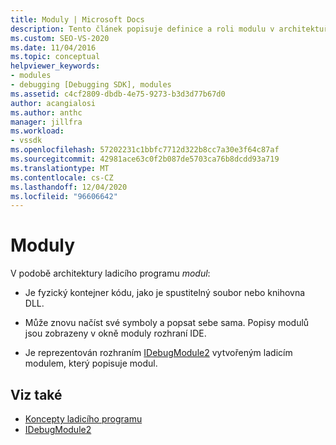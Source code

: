 ```yaml
---
title: Moduly | Microsoft Docs
description: Tento článek popisuje definice a roli modulu v architektuře ladicího programu v aplikaci Visual Studio.
ms.custom: SEO-VS-2020
ms.date: 11/04/2016
ms.topic: conceptual
helpviewer_keywords:
- modules
- debugging [Debugging SDK], modules
ms.assetid: c4cf2809-dbdb-4e75-9273-b3d3d77b67d0
author: acangialosi
ms.author: anthc
manager: jillfra
ms.workload:
- vssdk
ms.openlocfilehash: 57202231c1bbfc7712d322b8cc7a30e3f64c87af
ms.sourcegitcommit: 42981ace63c0f2b087de5703ca76b8dcdd93a719
ms.translationtype: MT
ms.contentlocale: cs-CZ
ms.lasthandoff: 12/04/2020
ms.locfileid: "96606642"
---
```

# <a name="modules"></a>Moduly
V podobě architektury ladicího programu *modul*:

- Je fyzický kontejner kódu, jako je spustitelný soubor nebo knihovna DLL.

- Může znovu načíst své symboly a popsat sebe sama. Popisy modulů jsou zobrazeny v okně moduly rozhraní IDE.

- Je reprezentován rozhraním [IDebugModule2](../../extensibility/debugger/reference/idebugmodule2.md) vytvořeným ladicím modulem, který popisuje modul.

## <a name="see-also"></a>Viz také
- [Koncepty ladicího programu](../../extensibility/debugger/debugger-concepts.md)
- [IDebugModule2](../../extensibility/debugger/reference/idebugmodule2.md)

